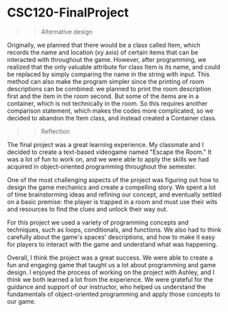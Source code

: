 # CSC120-FinalProject

>>Alternative design

Originally, we planned that there would be a class called Item, which records the name and location (xy axis) of certain items that can be interacted with throughout the game. However, after programming, we realized that the only valuable attribute for class Item is its name, and could be replaced by simply comparing the name in the string with input. This method can also make the program simpler since the printing of room descriptions can be combined: we planned to print the room description first and the item in the room second. But some of the items are in a container, which is not technically in the room. So this requires another comparison statement, which makes the codes more complicated, so we decided to abandon the Item class, and instead created a Container class. 


>>Reflection

The final project was a great learning experience. My classmate and I decided to create a text-based videogame named "Escape the Room." It was a lot of fun to work on, and we were able to apply the skills we had acquired in object-oriented programming throughout the semester.

One of the most challenging aspects of the project was figuring out how to design the game mechanics and create a compelling story. We spent a lot of time brainstorming ideas and refining our concept, and eventually settled on a basic premise: the player is trapped in a room and must use their wits and resources to find the clues and unlock their way out.

For this project we used a variety of programming concepts and techniques, such as loops, conditionals, and functions. We also had to think carefully about the game's spaces' descriptions, and how to make it easy for players to interact with the game and understand what was happening.

Overall, I think the project was a great success. We were able to create a fun and engaging game that taught us a lot about programming and game design. I enjoyed the process of working on the project with Ashley, and I think we both learned a lot from the experience. We were grateful for the guidance and support of our instructor, who helped us understand the fundamentals of object-oriented programming and apply those concepts to our game.